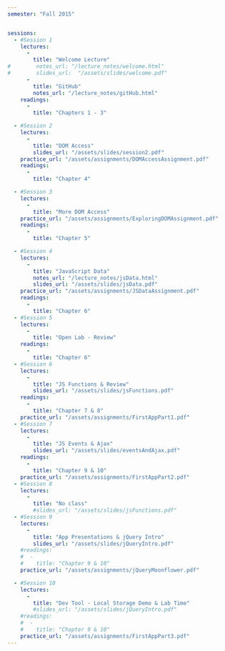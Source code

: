 ```yaml
---
semester: "Fall 2015"


sessions:
  - #Session 1
    lectures:
      -
        title: "Welcome Lecture"
#        notes_url: "/lecture_notes/welcome.html"
#        slides_url:  "/assets/slides/welcome.pdf"
      -
        title: "GitHub"
        notes_url: "/lecture_notes/gitHub.html"
    readings:
      -
        title: "Chapters 1 - 3"

  - #Session 2
    lectures:
      -
        title: "DOM Access"
        slides_url: "/assets/slides/session2.pdf"
    practice_url: "/assets/assignments/DOMAccessAssignment.pdf"
    readings:
      -
        title: "Chapter 4"

  - #Session 3
    lectures:
      -
        title: "More DOM Access"
    practice_url: "/assets/assignments/ExploringDOMAssignment.pdf"
    readings:
      -
        title: "Chapter 5"

  - #Session 4
    lectures:
      -
        title: "JavaScript Data"
        notes_url: "/lecture_notes/jsData.html"
        slides_url: "/assets/slides/jsData.pdf"
    practice_url: "/assets/assignments/JSDataAssignment.pdf"
    readings:
      -
        title: "Chapter 6"
  - #Session 5
    lectures:
      -
        title: "Open Lab - Review"
    readings:
      -
        title: "Chapter 6"
  - #Session 6
    lectures:
      -
        title: "JS Functions & Review"
        slides_url: "/assets/slides/jsFunctions.pdf"
    readings:
      -
        title: "Chapter 7 & 8"
    practice_url: "/assets/assignments/FirstAppPart1.pdf"
  - #Session 7
    lectures:
      -
        title: "JS Events & Ajax"
        slides_url: "/assets/slides/eventsAndAjax.pdf"
    readings:
      -
        title: "Chapter 9 & 10"
    practice_url: "/assets/assignments/FirstAppPart2.pdf"
  - #Session 8
    lectures:
      -
        title: "No class"
        #slides_url: "/assets/slides/jsFunctions.pdf"
  - #Session 9
    lectures:
      -
        title: "App Presentations & jQuery Intro"
        slides_url: "/assets/slides/jQueryIntro.pdf"
    #readings:
    #  -
    #    title: "Chapter 9 & 10"
    practice_url: "/assets/assignments/jQueryMoonflower.pdf"

  - #Session 10
    lectures:
      -
        title: "Dev Tool - Local Storage Demo & Lab Time"
        #slides_url: "/assets/slides/jQueryIntro.pdf"
    #readings:
    #  -
    #    title: "Chapter 9 & 10"
    practice_url: "/assets/assignments/FirstAppPart3.pdf"
---
```

